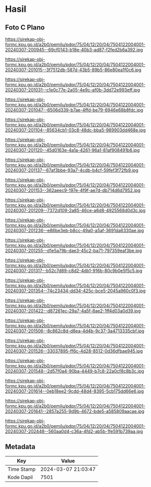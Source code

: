 # Hasil

## Foto C Plano

https://sirekap-obj-formc.kpu.go.id/a2b0/pemilu/pdpr/75/04/12/20/04/7504122004001-20240307-200945--69cf0143-b18e-40b3-ad87-f2fed2b6a392.jpg

https://sirekap-obj-formc.kpu.go.id/a2b0/pemilu/pdpr/75/04/12/20/04/7504122004001-20240307-201015--3f7512db-587d-43b5-89b5-86e80ea1f0c6.jpg

https://sirekap-obj-formc.kpu.go.id/a2b0/pemilu/pdpr/75/04/12/20/04/7504122004001-20240307-201031--c1e0c77e-2a05-4e9c-af0b-3dd72e993eff.jpg

https://sirekap-obj-formc.kpu.go.id/a2b0/pemilu/pdpr/75/04/12/20/04/7504122004001-20240307-201047--6506d339-b7ae-4ffd-be79-6946e68b8fdc.jpg

https://sirekap-obj-formc.kpu.go.id/a2b0/pemilu/pdpr/75/04/12/20/04/7504122004001-20240307-201104--85634cb1-03c8-48dc-bba5-989903dd468e.jpg

https://sirekap-obj-formc.kpu.go.id/a2b0/pemilu/pdpr/75/04/12/20/04/7504122004001-20240307-201120--45d0163e-4a1a-4261-96a1-81af908491b6.jpg

https://sirekap-obj-formc.kpu.go.id/a2b0/pemilu/pdpr/75/04/12/20/04/7504122004001-20240307-201137--67af3bbe-93a7-4cdb-b4cf-59fef3f72fb9.jpg

https://sirekap-obj-formc.kpu.go.id/a2b0/pemilu/pdpr/75/04/12/20/04/7504122004001-20240307-201153--362aeec9-197e-4f9f-ae7d-db714d6d7952.jpg

https://sirekap-obj-formc.kpu.go.id/a2b0/pemilu/pdpr/75/04/12/20/04/7504122004001-20240307-201209--7372d109-2a85-46ce-a6d8-4925568d0d3c.jpg

https://sirekap-obj-formc.kpu.go.id/a2b0/pemilu/pdpr/75/04/12/20/04/7504122004001-20240307-201236--e86be3eb-b8cc-49a0-a5af-3691da6330ae.jpg

https://sirekap-obj-formc.kpu.go.id/a2b0/pemilu/pdpr/75/04/12/20/04/7504122004001-20240307-201255--d1e5a79b-dae3-45c2-ba71-797359eaf3be.jpg

https://sirekap-obj-formc.kpu.go.id/a2b0/pemilu/pdpr/75/04/12/20/04/7504122004001-20240307-201317--b52c7d89-c8d2-4db1-916b-80c9b0e5f5c5.jpg

https://sirekap-obj-formc.kpu.go.id/a2b0/pemilu/pdpr/75/04/12/20/04/7504122004001-20240307-201354--74c23434-dd34-425c-bce5-2045a960c0f3.jpg

https://sirekap-obj-formc.kpu.go.id/a2b0/pemilu/pdpr/75/04/12/20/04/7504122004001-20240307-201422--d87261ec-29a7-4a5f-8ae2-1ff4d03a0d39.jpg

https://sirekap-obj-formc.kpu.go.id/a2b0/pemilu/pdpr/75/04/12/20/04/7504122004001-20240307-201506--8c862c8d-d8ea-4d4b-9c37-3a4713335cbf.jpg

https://sirekap-obj-formc.kpu.go.id/a2b0/pemilu/pdpr/75/04/12/20/04/7504122004001-20240307-201526--33037895-ff6c-4d28-8512-0d36dfbae945.jpg

https://sirekap-obj-formc.kpu.go.id/a2b0/pemilu/pdpr/75/04/12/20/04/7504122004001-20240307-201548--2d57f0a4-90ba-4449-b7c8-22a0cf8c8b3c.jpg

https://sirekap-obj-formc.kpu.go.id/a2b0/pemilu/pdpr/75/04/12/20/04/7504122004001-20240307-201614--0eb18ee2-9cdd-48d4-8395-5cb175dd66e6.jpg

https://sirekap-obj-formc.kpu.go.id/a2b0/pemilu/pdpr/75/04/12/20/04/7504122004001-20240307-201641--2857a255-9d9b-4672-bde5-a585809aacae.jpg

https://sirekap-obj-formc.kpu.go.id/a2b0/pemilu/pdpr/75/04/12/20/04/7504122004001-20240307-202448--560aa0d4-c36a-4fd2-ab5b-1fe591b739aa.jpg


## Metadata

| Key        | Value               |
| ---------- | ------------------- |
| Time Stamp | 2024-03-07 21:03:47 |
| Kode Dapil | 7501                |




